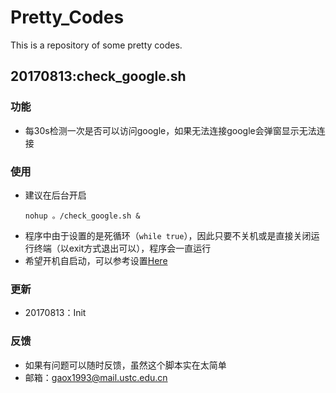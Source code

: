 # Pretty_Codes
This is a repository of some pretty codes.

## 20170813:check_google.sh

### 功能
- 每30s检测一次是否可以访问google，如果无法连接google会弹窗显示无法连接

### 使用
- 建议在后台开启
  ```shell
  nohup 。/check_google.sh &
  ```
- 程序中由于设置的是死循环（`while true`），因此只要不关机或是直接关闭运行终端（以exit方式退出可以），程序会一直运行
- 希望开机自启动，可以参考设置[Here](http://blog.csdn.net/marujunyy/article/details/8466255)

### 更新
- 20170813：Init

### 反馈
- 如果有问题可以随时反馈，虽然这个脚本实在太简单
- 邮箱：gaox1993@mail.ustc.edu.cn
